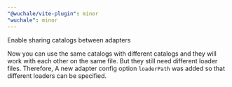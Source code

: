 ```yaml
---
"@wuchale/vite-plugin": minor
"wuchale": minor
---
```


Enable sharing catalogs between adapters

Now you can use the same catalogs with different catalogs and they will work
with each other on the same file. But they still need different loader files.
Therefore, A new adapter config option `loaderPath` was added so that different
loaders can be specified.
